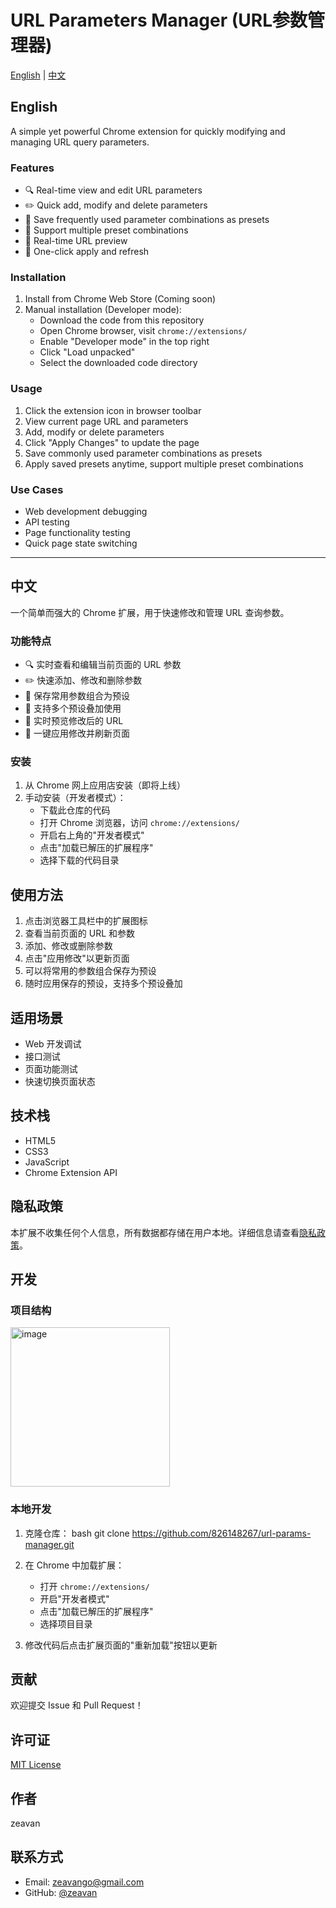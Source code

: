 # URL Parameters Manager (URL参数管理器)

[English](#english) | [中文](#中文)

## English

A simple yet powerful Chrome extension for quickly modifying and managing URL query parameters.

### Features

- 🔍 Real-time view and edit URL parameters
- ✏️ Quick add, modify and delete parameters
- 💾 Save frequently used parameter combinations as presets
- 🔄 Support multiple preset combinations
- 👀 Real-time URL preview
- 🚀 One-click apply and refresh

### Installation

1. Install from Chrome Web Store (Coming soon)
2. Manual installation (Developer mode):
   - Download the code from this repository
   - Open Chrome browser, visit `chrome://extensions/`
   - Enable "Developer mode" in the top right
   - Click "Load unpacked"
   - Select the downloaded code directory

### Usage

1. Click the extension icon in browser toolbar
2. View current page URL and parameters
3. Add, modify or delete parameters
4. Click "Apply Changes" to update the page
5. Save commonly used parameter combinations as presets
6. Apply saved presets anytime, support multiple preset combinations

### Use Cases

- Web development debugging
- API testing
- Page functionality testing
- Quick page state switching

---

## 中文

一个简单而强大的 Chrome 扩展，用于快速修改和管理 URL 查询参数。

### 功能特点

- 🔍 实时查看和编辑当前页面的 URL 参数
- ✏️ 快速添加、修改和删除参数
- 💾 保存常用参数组合为预设
- 🔄 支持多个预设叠加使用
- 👀 实时预览修改后的 URL
- 🚀 一键应用修改并刷新页面

### 安装

1. 从 Chrome 网上应用店安装（即将上线）
2. 手动安装（开发者模式）：
   - 下载此仓库的代码
   - 打开 Chrome 浏览器，访问 `chrome://extensions/`
   - 开启右上角的"开发者模式"
   - 点击"加载已解压的扩展程序"
   - 选择下载的代码目录

## 使用方法

1. 点击浏览器工具栏中的扩展图标
2. 查看当前页面的 URL 和参数
3. 添加、修改或删除参数
4. 点击"应用修改"以更新页面
5. 可以将常用的参数组合保存为预设
6. 随时应用保存的预设，支持多个预设叠加

## 适用场景

- Web 开发调试
- 接口测试
- 页面功能测试
- 快速切换页面状态

## 技术栈

- HTML5
- CSS3
- JavaScript
- Chrome Extension API

## 隐私政策

本扩展不收集任何个人信息，所有数据都存储在用户本地。详细信息请查看[隐私政策](privacy.html)。

## 开发

### 项目结构
<img width="255" alt="image" src="https://github.com/user-attachments/assets/f7c31041-942b-4caf-bd00-6d519ca0179f" />

### 本地开发

1. 克隆仓库：
bash git clone https://github.com/826148267/url-params-manager.git
2. 在 Chrome 中加载扩展：
   - 打开 `chrome://extensions/`
   - 开启"开发者模式"
   - 点击"加载已解压的扩展程序"
   - 选择项目目录

3. 修改代码后点击扩展页面的"重新加载"按钮以更新

## 贡献

欢迎提交 Issue 和 Pull Request！

## 许可证

[MIT License](LICENSE)

## 作者

zeavan

## 联系方式

- Email: zeavango@gmail.com
- GitHub: [@zeavan](https://github.com/826148267)
